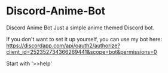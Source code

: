 # Discord-Anime-Bot
Discord Anime Bot
Just a simple anime themed Discord bot. 

If you don't want to set it up yourself, you can use my bot here:
https://discordapp.com/api/oauth2/authorize?client_id=252352734366269441&scope=bot&permissions=0

Start with '>>help'
